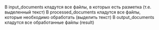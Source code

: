 В input_documents кладутся все файлы, в которых есть разметка (т.е. выделенный текст)
В processed_documents кладутся все файлы, которые необходимо обработать (выделить текст)
В output_documents кладутся все обработанные файлы (result)

